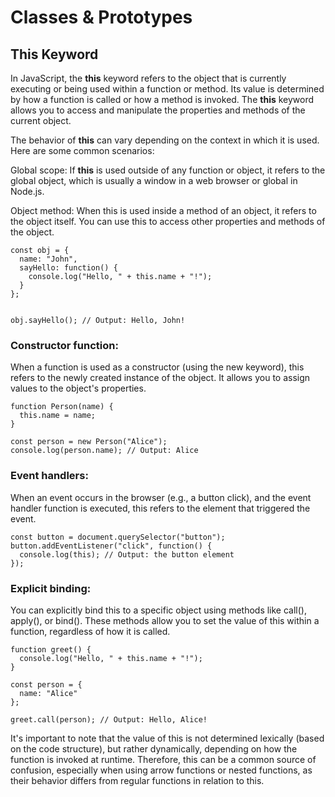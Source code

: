 # Classes & Prototypes

## This Keyword

In JavaScript, the **this** keyword refers to the object that is currently executing or being used within a function or method. Its value is determined by how a function is called or how a method is invoked. The 
**this** keyword allows you to access and manipulate the properties and methods of the current object.

The behavior of **this** can vary depending on the context in which it is used. Here are some common scenarios:

Global scope: If **this** is used outside of any function or object, it refers to the global object, which is usually a window in a web browser or global in Node.js.

Object method: When this is used inside a method of an object, it refers to the object itself. You can use this to access other properties and methods of the object.

```
const obj = {
  name: "John",
  sayHello: function() {
    console.log("Hello, " + this.name + "!");
  }
};


obj.sayHello(); // Output: Hello, John!
```


### Constructor function: 

When a function is used as a constructor (using the new keyword), this refers to the newly created instance of the object. It allows you to assign values to the object's properties.

```
function Person(name) {
  this.name = name;
}

const person = new Person("Alice");
console.log(person.name); // Output: Alice
```

### Event handlers: 

When an event occurs in the browser (e.g., a button click), and the event handler function is executed, this refers to the element that triggered the event.

```
const button = document.querySelector("button");
button.addEventListener("click", function() {
  console.log(this); // Output: the button element
});
```

### Explicit binding: 

You can explicitly bind this to a specific object using methods like call(), apply(), or bind(). These methods allow you to set the value of this within a function, regardless of how it is called.

```
function greet() {
  console.log("Hello, " + this.name + "!");
}

const person = {
  name: "Alice"
};

greet.call(person); // Output: Hello, Alice!
```

It's important to note that the value of this is not determined lexically (based on the code structure), but rather dynamically, depending on how the function is invoked at runtime. Therefore, this can be a common source of confusion, especially when using arrow functions or nested functions, as their behavior differs from regular functions in relation to this.
